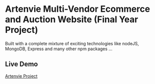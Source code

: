 # Artenvie Multi-Vendor Ecommerce and Auction Website (Final Year Project)

Built with a complete mixture of exciting technologies like nodeJS, MongoDB, Express and many other npm packages ...

## Live Demo

[Artenvie Project](https://artenvie.herokuapp.com/)

